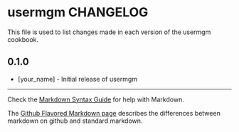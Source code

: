 # usermgm CHANGELOG

This file is used to list changes made in each version of the usermgm cookbook.

## 0.1.0
- [your_name] - Initial release of usermgm

- - -
Check the [Markdown Syntax Guide](http://daringfireball.net/projects/markdown/syntax) for help with Markdown.

The [Github Flavored Markdown page](http://github.github.com/github-flavored-markdown/) describes the differences between markdown on github and standard markdown.

